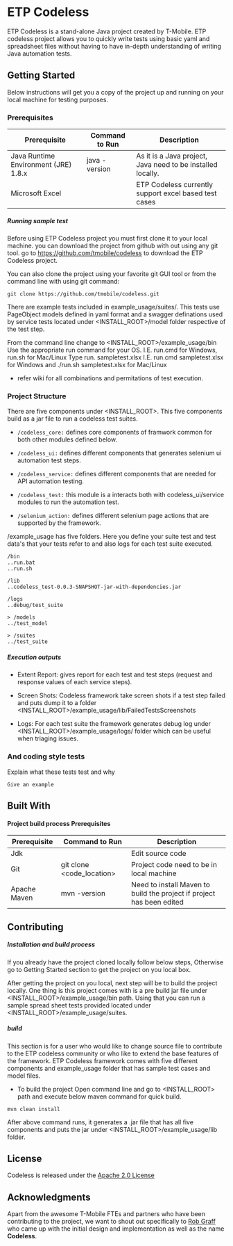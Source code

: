 # ETP Codeless

ETP Codeless is a stand-alone Java project created by T-Mobile. ETP codeless project allows you to quickly write tests using basic yaml and spreadsheet files without having to have in-depth understanding of writing Java automation tests.

## Getting Started

Below instructions will get you a copy of the project up and running on your local machine for testing purposes.

### Prerequisites

| Prerequisite | Command to Run | Description |
| ------------ | -------------- | -----------  |
| Java Runtime Environment (JRE) 1.8.x | java -version | As it is a Java project, Java need to be installed locally.
| Microsoft Excel |  | ETP Codeless currently support excel based test cases

##### Running sample test

Before using ETP Codeless project you must first clone it to your local machine. you can download the project from github
with out using any git tool. go to https://github.com/tmobile/codeless to download the ETP Codeless project.

You can also clone the project using your favorite git GUI tool or from the command line with using git command:
```
git clone https://github.com/tmobile/codeless.git
```

There are example tests included in example_usage/suites/. This tests use PageObject models defined in yaml format and a swagger definations used by service tests located under <INSTALL_ROOT>/model folder respective of the test step.

From the command line change to <INSTALL_ROOT>/example_usage/bin
Use the appropriate run command for your OS. I.E. run.cmd for Windows, run.sh for Mac/Linux
Type run.<os> sampletest.xlsx I.E. run.cmd sampletest.xlsx for Windows and ./run.sh sampletest.xlsx for Mac/Linux
  
  * refer wiki for all combinations and permitations of test execution.

### Project Structure

There are five components under <INSTALL_ROOT>. This five components build as a jar file to run a codeless test suites.

* `/codeless_core:` defines core components of framwork common for both other modules defined below.

* `/codeless_ui:` defines different components that generates selenium ui automation test steps.

* `/codeless_service:`  defines different components that are needed for API automation testing.

* `/codeless_test:` this module is a interacts both with codeless_ui/service modules to run the automation test.

* `/selenium_action:` defines different selenium page actions that are supported by the framework.

/example_usage has five folders. Here you define your suite test and test data's that your tests refer to and also logs for
each test suite executed. 

```
/bin
..run.bat
..run.sh

/lib
..codeless_test-0.0.3-SNAPSHOT-jar-with-dependencies.jar

/logs
..debug/test_suite

> /models
../test_model

> /suites
../test_suite
```

##### Execution outputs

* Extent Report: gives report for each test and test steps (request and response values of each service steps).

* Screen Shots: Codeless framework take screen shots if a test step failed and puts dump it to a folder      <INSTALL_ROOT>/example_usage/lib/FailedTestsScreenshots

* Logs: For each test suite the framework generates debug log under <INSTALL_ROOT>/example_usage/logs/ folder which can be useful when triaging issues.

### And coding style tests

Explain what these tests test and why

```
Give an example
```

## Built With
#### Project build process Prerequisites

| Prerequisite | Command to Run | Description |
| ------------ | -------------- | -----------  |
| Jdk |  | Edit source code |
| Git | git clone <code_location> | Project code need to be in local machine |
| Apache Maven | mvn -version | Need to install Maven to build the project if project has been edited |


## Contributing

##### Installation and build process

If you already have the project cloned locally follow below steps, Otherwise go to Getting Started section to get the project
on you local box.

After getting the project on you local, next step will be to build the project locally. One thing is
this project comes with is a pre build jar file under <INSTALL_ROOT>/example_usage/bin path. Using that you can run
a sample spread sheet tests provided located under <INSTALL_ROOT>/example_usage/suites.

##### build
This section is for a user who would like to change source file to contribute to the ETP codeless community or who like to extend
the base features of the framework.
ETP Codeless framework comes with five different components and example_usage folder that has sample test cases and model files.

* To build the project
Open command line and go to <INSTALL_ROOT> path and execute below maven command for quick build.
```
mvn clean install
```
After above command runs, it generates a .jar file that has all five components and puts the jar under <INSTALL_ROOT>/example_usage/lib folder.

## License
Codeless is released under the [Apache 2.0 License](https://github.com/tmobile/codeless/blob/master/LICENSE)

## Acknowledgments

Apart from the awesome T-Mobile FTEs and partners who have been contributing to the project, we want to shout out specifically to [Rob Graff](https://github.com/rob-g4) who came up with the initial design and implementation as well as the name **Codeless**. 
